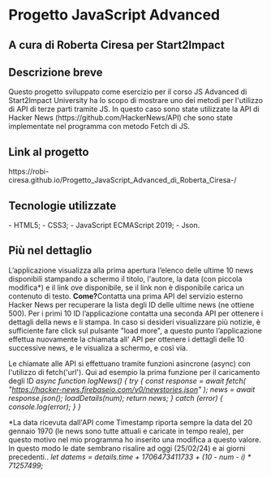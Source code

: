 <h1>Progetto JavaScript Advanced</h1>
<h2>A cura di Roberta Ciresa per Start2Impact</h2>

<h2>Descrizione breve</h2>
Questo progetto sviluppato come esercizio per il corso JS Advanced di Start2Impact University ha lo scopo di mostrare uno dei metodi per l'utilizzo di API di terze parti tramite JS.
In questo caso sono state utilizzate la API di Hacker News (https://github.com/HackerNews/API) che sono state implementate nel programma con metodo Fetch di JS.

<h2>Link al progetto</h2> 
https://robi-ciresa.github.io/Progetto_JavaScript_Advanced_di_Roberta_Ciresa-/

<h2>Tecnologie utilizzate</h2>
- HTML5;
- CSS3;
- JavaScript ECMAScript 2019;
- Json.

<h2>Più nel dettaglio</h2>
L’applicazione visualizza alla prima apertura l’elenco delle ultime 10 news disponibili stampando a schermo il titolo, l'autore, la data (con piccola modifica*) e il link ove disponibile, se il link non è disponibile carica un contenuto di testo. 
<strong>Come?</strong>Contatta una prima API del servizio esterno Hacker News per recuperare la lista degli ID delle ultime news (ne ottiene 500). Per i primi 10 ID l’applicazione contatta una seconda API per ottenere i dettagli della news e li stampa.
In caso si desideri visualizzare più notizie, è sufficiente fare click sul pulsante "load more", a questo punto l’applicazione effettua nuovamente la chiamata all' API per ottenere i dettagli delle 10 successive news, e le visualiza a schermo, e così via.

Le chiamate alle API si effettuano tramite funzioni asincrone (async) con l'utilizzo di fetch('url').
Qui ad esempio la prima funzione per il caricamento degli ID 
  <i>async function logNews() {
    try {
      const response = await fetch(
        "https://hacker-news.firebaseio.com/v0/newstories.json"
      );
      news = await response.json();
      loadDetails(num);
      return news;
    } catch (error) {
      console.log(error);
    }
  }</i>

*La data ricevuta dall'API come Timestamp riporta sempre la data del 20 gennaio 1970 (le news sono tutte attuali e caricate in tempo reale), per questo motivo nel mio programma ho inserito una modifica a questo valore. In questo modo le date sembrano risalire ad oggi (25/02/24) e ai giorni precedenti.. 
  <i>let datems = details.time + 1706473411733 + (10 - num - i) * 71257499;</i>
